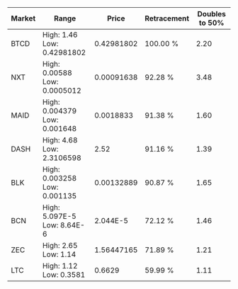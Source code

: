 | Market | Range | Price| Retracement | Doubles to 50% |
| --- | --- | --- | --- | --- |
| BTCD | High: 1.46<br />Low: 0.42981802 | 0.42981802 | 100.00 % | 2.20 |
| NXT | High: 0.00588<br />Low: 0.0005012 | 0.00091638 | 92.28 % | 3.48 |
| MAID | High: 0.004379<br />Low: 0.001648 | 0.0018833 | 91.38 % | 1.60 |
| DASH | High: 4.68<br />Low: 2.3106598 | 2.52 | 91.16 % | 1.39 |
| BLK | High: 0.003258<br />Low: 0.001135 | 0.00132889 | 90.87 % | 1.65 |
| BCN | High: 5.097E-5<br />Low: 8.64E-6 | 2.044E-5 | 72.12 % | 1.46 |
| ZEC | High: 2.65<br />Low: 1.14 | 1.56447165 | 71.89 % | 1.21 |
| LTC | High: 1.12<br />Low: 0.3581 | 0.6629 | 59.99 % | 1.11 |
